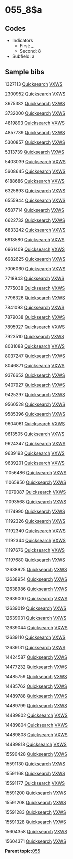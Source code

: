 # 055\_8$a

## Codes

-   Indicators
    -   First: \_
    -   Second: 8
-   Subfield: a

## Sample bibs

1327113 [Quicksearch](https://search.library.yale.edu/catalog/1327113) [VXWS](http://prodorbis.library.yale.edu:7014/vxws/GetHoldingsService?bibId=1327113)

2300952 [Quicksearch](https://search.library.yale.edu/catalog/2300952) [VXWS](http://prodorbis.library.yale.edu:7014/vxws/GetHoldingsService?bibId=2300952)

3675382 [Quicksearch](https://search.library.yale.edu/catalog/3675382) [VXWS](http://prodorbis.library.yale.edu:7014/vxws/GetHoldingsService?bibId=3675382)

3732000 [Quicksearch](https://search.library.yale.edu/catalog/3732000) [VXWS](http://prodorbis.library.yale.edu:7014/vxws/GetHoldingsService?bibId=3732000)

4819893 [Quicksearch](https://search.library.yale.edu/catalog/4819893) [VXWS](http://prodorbis.library.yale.edu:7014/vxws/GetHoldingsService?bibId=4819893)

4857739 [Quicksearch](https://search.library.yale.edu/catalog/4857739) [VXWS](http://prodorbis.library.yale.edu:7014/vxws/GetHoldingsService?bibId=4857739)

5300857 [Quicksearch](https://search.library.yale.edu/catalog/5300857) [VXWS](http://prodorbis.library.yale.edu:7014/vxws/GetHoldingsService?bibId=5300857)

5313739 [Quicksearch](https://search.library.yale.edu/catalog/5313739) [VXWS](http://prodorbis.library.yale.edu:7014/vxws/GetHoldingsService?bibId=5313739)

5403039 [Quicksearch](https://search.library.yale.edu/catalog/5403039) [VXWS](http://prodorbis.library.yale.edu:7014/vxws/GetHoldingsService?bibId=5403039)

5608645 [Quicksearch](https://search.library.yale.edu/catalog/5608645) [VXWS](http://prodorbis.library.yale.edu:7014/vxws/GetHoldingsService?bibId=5608645)

6188686 [Quicksearch](https://search.library.yale.edu/catalog/6188686) [VXWS](http://prodorbis.library.yale.edu:7014/vxws/GetHoldingsService?bibId=6188686)

6325893 [Quicksearch](https://search.library.yale.edu/catalog/6325893) [VXWS](http://prodorbis.library.yale.edu:7014/vxws/GetHoldingsService?bibId=6325893)

6555944 [Quicksearch](https://search.library.yale.edu/catalog/6555944) [VXWS](http://prodorbis.library.yale.edu:7014/vxws/GetHoldingsService?bibId=6555944)

6587714 [Quicksearch](https://search.library.yale.edu/catalog/6587714) [VXWS](http://prodorbis.library.yale.edu:7014/vxws/GetHoldingsService?bibId=6587714)

6622732 [Quicksearch](https://search.library.yale.edu/catalog/6622732) [VXWS](http://prodorbis.library.yale.edu:7014/vxws/GetHoldingsService?bibId=6622732)

6833242 [Quicksearch](https://search.library.yale.edu/catalog/6833242) [VXWS](http://prodorbis.library.yale.edu:7014/vxws/GetHoldingsService?bibId=6833242)

6918580 [Quicksearch](https://search.library.yale.edu/catalog/6918580) [VXWS](http://prodorbis.library.yale.edu:7014/vxws/GetHoldingsService?bibId=6918580)

6961409 [Quicksearch](https://search.library.yale.edu/catalog/6961409) [VXWS](http://prodorbis.library.yale.edu:7014/vxws/GetHoldingsService?bibId=6961409)

6982625 [Quicksearch](https://search.library.yale.edu/catalog/6982625) [VXWS](http://prodorbis.library.yale.edu:7014/vxws/GetHoldingsService?bibId=6982625)

7006060 [Quicksearch](https://search.library.yale.edu/catalog/7006060) [VXWS](http://prodorbis.library.yale.edu:7014/vxws/GetHoldingsService?bibId=7006060)

7718943 [Quicksearch](https://search.library.yale.edu/catalog/7718943) [VXWS](http://prodorbis.library.yale.edu:7014/vxws/GetHoldingsService?bibId=7718943)

7775038 [Quicksearch](https://search.library.yale.edu/catalog/7775038) [VXWS](http://prodorbis.library.yale.edu:7014/vxws/GetHoldingsService?bibId=7775038)

7796326 [Quicksearch](https://search.library.yale.edu/catalog/7796326) [VXWS](http://prodorbis.library.yale.edu:7014/vxws/GetHoldingsService?bibId=7796326)

7841093 [Quicksearch](https://search.library.yale.edu/catalog/7841093) [VXWS](http://prodorbis.library.yale.edu:7014/vxws/GetHoldingsService?bibId=7841093)

7879038 [Quicksearch](https://search.library.yale.edu/catalog/7879038) [VXWS](http://prodorbis.library.yale.edu:7014/vxws/GetHoldingsService?bibId=7879038)

7895927 [Quicksearch](https://search.library.yale.edu/catalog/7895927) [VXWS](http://prodorbis.library.yale.edu:7014/vxws/GetHoldingsService?bibId=7895927)

7923510 [Quicksearch](https://search.library.yale.edu/catalog/7923510) [VXWS](http://prodorbis.library.yale.edu:7014/vxws/GetHoldingsService?bibId=7923510)

8031088 [Quicksearch](https://search.library.yale.edu/catalog/8031088) [VXWS](http://prodorbis.library.yale.edu:7014/vxws/GetHoldingsService?bibId=8031088)

8037247 [Quicksearch](https://search.library.yale.edu/catalog/8037247) [VXWS](http://prodorbis.library.yale.edu:7014/vxws/GetHoldingsService?bibId=8037247)

8046871 [Quicksearch](https://search.library.yale.edu/catalog/8046871) [VXWS](http://prodorbis.library.yale.edu:7014/vxws/GetHoldingsService?bibId=8046871)

9376652 [Quicksearch](https://search.library.yale.edu/catalog/9376652) [VXWS](http://prodorbis.library.yale.edu:7014/vxws/GetHoldingsService?bibId=9376652)

9407927 [Quicksearch](https://search.library.yale.edu/catalog/9407927) [VXWS](http://prodorbis.library.yale.edu:7014/vxws/GetHoldingsService?bibId=9407927)

9425297 [Quicksearch](https://search.library.yale.edu/catalog/9425297) [VXWS](http://prodorbis.library.yale.edu:7014/vxws/GetHoldingsService?bibId=9425297)

9560528 [Quicksearch](https://search.library.yale.edu/catalog/9560528) [VXWS](http://prodorbis.library.yale.edu:7014/vxws/GetHoldingsService?bibId=9560528)

9585396 [Quicksearch](https://search.library.yale.edu/catalog/9585396) [VXWS](http://prodorbis.library.yale.edu:7014/vxws/GetHoldingsService?bibId=9585396)

9604061 [Quicksearch](https://search.library.yale.edu/catalog/9604061) [VXWS](http://prodorbis.library.yale.edu:7014/vxws/GetHoldingsService?bibId=9604061)

9613505 [Quicksearch](https://search.library.yale.edu/catalog/9613505) [VXWS](http://prodorbis.library.yale.edu:7014/vxws/GetHoldingsService?bibId=9613505)

9624347 [Quicksearch](https://search.library.yale.edu/catalog/9624347) [VXWS](http://prodorbis.library.yale.edu:7014/vxws/GetHoldingsService?bibId=9624347)

9639193 [Quicksearch](https://search.library.yale.edu/catalog/9639193) [VXWS](http://prodorbis.library.yale.edu:7014/vxws/GetHoldingsService?bibId=9639193)

9639201 [Quicksearch](https://search.library.yale.edu/catalog/9639201) [VXWS](http://prodorbis.library.yale.edu:7014/vxws/GetHoldingsService?bibId=9639201)

11056486 [Quicksearch](https://search.library.yale.edu/catalog/11056486) [VXWS](http://prodorbis.library.yale.edu:7014/vxws/GetHoldingsService?bibId=11056486)

11065950 [Quicksearch](https://search.library.yale.edu/catalog/11065950) [VXWS](http://prodorbis.library.yale.edu:7014/vxws/GetHoldingsService?bibId=11065950)

11079087 [Quicksearch](https://search.library.yale.edu/catalog/11079087) [VXWS](http://prodorbis.library.yale.edu:7014/vxws/GetHoldingsService?bibId=11079087)

11093568 [Quicksearch](https://search.library.yale.edu/catalog/11093568) [VXWS](http://prodorbis.library.yale.edu:7014/vxws/GetHoldingsService?bibId=11093568)

11174990 [Quicksearch](https://search.library.yale.edu/catalog/11174990) [VXWS](http://prodorbis.library.yale.edu:7014/vxws/GetHoldingsService?bibId=11174990)

11192326 [Quicksearch](https://search.library.yale.edu/catalog/11192326) [VXWS](http://prodorbis.library.yale.edu:7014/vxws/GetHoldingsService?bibId=11192326)

11192340 [Quicksearch](https://search.library.yale.edu/catalog/11192340) [VXWS](http://prodorbis.library.yale.edu:7014/vxws/GetHoldingsService?bibId=11192340)

11192344 [Quicksearch](https://search.library.yale.edu/catalog/11192344) [VXWS](http://prodorbis.library.yale.edu:7014/vxws/GetHoldingsService?bibId=11192344)

11197676 [Quicksearch](https://search.library.yale.edu/catalog/11197676) [VXWS](http://prodorbis.library.yale.edu:7014/vxws/GetHoldingsService?bibId=11197676)

11197680 [Quicksearch](https://search.library.yale.edu/catalog/11197680) [VXWS](http://prodorbis.library.yale.edu:7014/vxws/GetHoldingsService?bibId=11197680)

12638925 [Quicksearch](https://search.library.yale.edu/catalog/12638925) [VXWS](http://prodorbis.library.yale.edu:7014/vxws/GetHoldingsService?bibId=12638925)

12638954 [Quicksearch](https://search.library.yale.edu/catalog/12638954) [VXWS](http://prodorbis.library.yale.edu:7014/vxws/GetHoldingsService?bibId=12638954)

12638986 [Quicksearch](https://search.library.yale.edu/catalog/12638986) [VXWS](http://prodorbis.library.yale.edu:7014/vxws/GetHoldingsService?bibId=12638986)

12639000 [Quicksearch](https://search.library.yale.edu/catalog/12639000) [VXWS](http://prodorbis.library.yale.edu:7014/vxws/GetHoldingsService?bibId=12639000)

12639019 [Quicksearch](https://search.library.yale.edu/catalog/12639019) [VXWS](http://prodorbis.library.yale.edu:7014/vxws/GetHoldingsService?bibId=12639019)

12639031 [Quicksearch](https://search.library.yale.edu/catalog/12639031) [VXWS](http://prodorbis.library.yale.edu:7014/vxws/GetHoldingsService?bibId=12639031)

12639044 [Quicksearch](https://search.library.yale.edu/catalog/12639044) [VXWS](http://prodorbis.library.yale.edu:7014/vxws/GetHoldingsService?bibId=12639044)

12639110 [Quicksearch](https://search.library.yale.edu/catalog/12639110) [VXWS](http://prodorbis.library.yale.edu:7014/vxws/GetHoldingsService?bibId=12639110)

12639131 [Quicksearch](https://search.library.yale.edu/catalog/12639131) [VXWS](http://prodorbis.library.yale.edu:7014/vxws/GetHoldingsService?bibId=12639131)

14424587 [Quicksearch](https://search.library.yale.edu/catalog/14424587) [VXWS](http://prodorbis.library.yale.edu:7014/vxws/GetHoldingsService?bibId=14424587)

14477232 [Quicksearch](https://search.library.yale.edu/catalog/14477232) [VXWS](http://prodorbis.library.yale.edu:7014/vxws/GetHoldingsService?bibId=14477232)

14485759 [Quicksearch](https://search.library.yale.edu/catalog/14485759) [VXWS](http://prodorbis.library.yale.edu:7014/vxws/GetHoldingsService?bibId=14485759)

14485762 [Quicksearch](https://search.library.yale.edu/catalog/14485762) [VXWS](http://prodorbis.library.yale.edu:7014/vxws/GetHoldingsService?bibId=14485762)

14489788 [Quicksearch](https://search.library.yale.edu/catalog/14489788) [VXWS](http://prodorbis.library.yale.edu:7014/vxws/GetHoldingsService?bibId=14489788)

14489799 [Quicksearch](https://search.library.yale.edu/catalog/14489799) [VXWS](http://prodorbis.library.yale.edu:7014/vxws/GetHoldingsService?bibId=14489799)

14489802 [Quicksearch](https://search.library.yale.edu/catalog/14489802) [VXWS](http://prodorbis.library.yale.edu:7014/vxws/GetHoldingsService?bibId=14489802)

14489804 [Quicksearch](https://search.library.yale.edu/catalog/14489804) [VXWS](http://prodorbis.library.yale.edu:7014/vxws/GetHoldingsService?bibId=14489804)

14489808 [Quicksearch](https://search.library.yale.edu/catalog/14489808) [VXWS](http://prodorbis.library.yale.edu:7014/vxws/GetHoldingsService?bibId=14489808)

14489818 [Quicksearch](https://search.library.yale.edu/catalog/14489818) [VXWS](http://prodorbis.library.yale.edu:7014/vxws/GetHoldingsService?bibId=14489818)

15590428 [Quicksearch](https://search.library.yale.edu/catalog/15590428) [VXWS](http://prodorbis.library.yale.edu:7014/vxws/GetHoldingsService?bibId=15590428)

15591130 [Quicksearch](https://search.library.yale.edu/catalog/15591130) [VXWS](http://prodorbis.library.yale.edu:7014/vxws/GetHoldingsService?bibId=15591130)

15591168 [Quicksearch](https://search.library.yale.edu/catalog/15591168) [VXWS](http://prodorbis.library.yale.edu:7014/vxws/GetHoldingsService?bibId=15591168)

15591177 [Quicksearch](https://search.library.yale.edu/catalog/15591177) [VXWS](http://prodorbis.library.yale.edu:7014/vxws/GetHoldingsService?bibId=15591177)

15591200 [Quicksearch](https://search.library.yale.edu/catalog/15591200) [VXWS](http://prodorbis.library.yale.edu:7014/vxws/GetHoldingsService?bibId=15591200)

15591208 [Quicksearch](https://search.library.yale.edu/catalog/15591208) [VXWS](http://prodorbis.library.yale.edu:7014/vxws/GetHoldingsService?bibId=15591208)

15591283 [Quicksearch](https://search.library.yale.edu/catalog/15591283) [VXWS](http://prodorbis.library.yale.edu:7014/vxws/GetHoldingsService?bibId=15591283)

15591328 [Quicksearch](https://search.library.yale.edu/catalog/15591328) [VXWS](http://prodorbis.library.yale.edu:7014/vxws/GetHoldingsService?bibId=15591328)

15604358 [Quicksearch](https://search.library.yale.edu/catalog/15604358) [VXWS](http://prodorbis.library.yale.edu:7014/vxws/GetHoldingsService?bibId=15604358)

15604371 [Quicksearch](https://search.library.yale.edu/catalog/15604371) [VXWS](http://prodorbis.library.yale.edu:7014/vxws/GetHoldingsService?bibId=15604371)

**Parent topic:**[055](../../tags/055/055.md)

